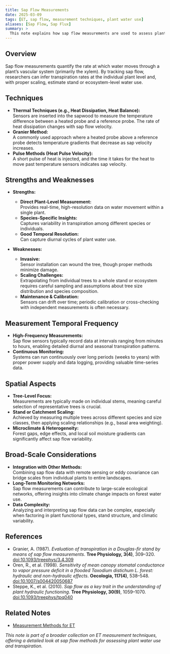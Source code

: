 ```yaml
---
title: Sap Flow Measurements
date: 2025-03-09
tags: [ET, sap flow, measurement techniques, plant water use]
aliases: [Sap Flow, Sap Flux]
summary: >
  This note explains how sap flow measurements are used to assess plant water use and transpiration, discussing the underlying principles, strengths and weaknesses, temporal and spatial considerations, and broad-scale implications.
---
```

## Overview
Sap flow measurements quantify the rate at which water moves through a plant’s vascular system (primarily the xylem). By tracking sap flow, researchers can infer transpiration rates at the individual plant level and, with proper scaling, estimate stand or ecosystem-level water use.

## Techniques
- **Thermal Techniques (e.g., Heat Dissipation, Heat Balance):**  
  Sensors are inserted into the sapwood to measure the temperature difference between a heated probe and a reference probe. The rate of heat dissipation changes with sap flow velocity.
- **Granier Method:**  
  A commonly used approach where a heated probe above a reference probe detects temperature gradients that decrease as sap velocity increases.
- **Pulse Methods (Heat Pulse Velocity):**  
  A short pulse of heat is injected, and the time it takes for the heat to move past temperature sensors indicates sap velocity.

## Strengths and Weaknesses
- **Strengths:**
  - **Direct Plant-Level Measurement:**  
    Provides real-time, high-resolution data on water movement within a single plant.
  - **Species-Specific Insights:**  
    Captures variability in transpiration among different species or individuals.
  - **Good Temporal Resolution:**  
    Can capture diurnal cycles of plant water use.

- **Weaknesses:**
  - **Invasive:**  
    Sensor installation can wound the tree, though proper methods minimize damage.
  - **Scaling Challenges:**  
    Extrapolating from individual trees to a whole stand or ecosystem requires careful sampling and assumptions about tree size distribution and species composition.
  - **Maintenance & Calibration:**  
    Sensors can drift over time; periodic calibration or cross-checking with independent measurements is often necessary.

## Measurement Temporal Frequency
- **High-Frequency Measurements:**  
  Sap flow sensors typically record data at intervals ranging from minutes to hours, enabling detailed diurnal and seasonal transpiration patterns.
- **Continuous Monitoring:**  
  Systems can run continuously over long periods (weeks to years) with proper power supply and data logging, providing valuable time-series data.

## Spatial Aspects
- **Tree-Level Focus:**  
  Measurements are typically made on individual stems, meaning careful selection of representative trees is crucial.
- **Stand or Catchment Scaling:**  
  Achieved by measuring multiple trees across different species and size classes, then applying scaling relationships (e.g., basal area weighting).
- **Microclimate & Heterogeneity:**  
  Forest gaps, edge effects, and local soil moisture gradients can significantly affect sap flow variability.

## Broad-Scale Considerations
- **Integration with Other Methods:**  
  Combining sap flow data with remote sensing or eddy covariance can bridge scales from individual plants to entire landscapes.
- **Long-Term Monitoring Networks:**  
  Sap flow measurements can contribute to large-scale ecological networks, offering insights into climate change impacts on forest water use.
- **Data Complexity:**  
  Analyzing and interpreting sap flow data can be complex, especially when factoring in plant functional types, stand structure, and climatic variability.


## References
- Granier, A. (1987). *Evaluation of transpiration in a Douglas-fir stand by means of sap flow measurements*. **Tree Physiology, 3(4)**, 309–320. [doi:10.1093/treephys/3.4.309](https://doi.org/10.1093/treephys/3.4.309)
- Oren, R., et al. (1998). *Sensitivity of mean canopy stomatal conductance to vapor pressure deficit in a flooded Taxodium distichum L. forest: hydraulic and non-hydraulic effects*. **Oecologia, 117(4)**, 538–548. [doi:10.1007/s004420050687](https://doi.org/10.1007/s004420050687)
- Steppe, K., et al. (2010). *Sap flow as a key trait in the understanding of plant hydraulic functioning*. **Tree Physiology, 30(9)**, 1059–1070. [doi:10.1093/treephys/tpq040](https://doi.org/10.1093/treephys/tpq040)

## Related Notes
- [Measurement Methods for ET](Measurement_Methods_for_ET.md)

*This note is part of a broader collection on ET measurement techniques, offering a detailed look at sap flow methods for assessing plant water use and transpiration.*
